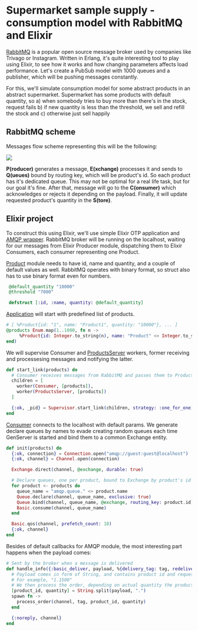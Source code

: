 # Supermarket sample supply - consumption model with RabbitMQ and Elixir

[RabbitMQ](https://www.rabbitmq.com/) is a popular open source message broker used by companies like Trivago or Instagram. Written in Erlang, it's quite interesting tool to play using Elixir, to see how it works and how changing parameters affects load performance. Let's create a PubSub model with 1000 queues and a publisher, which will be pushing messages constantly.

For this, we'll simulate consumption model for some abstract products in an abstract supermarket. Supermarket has some products with default quantity, so a) when somebody tries to buy more than there's in the stock, request fails b) if new quantity is less than the threshold, we sell and refill the stock and c) otherwise just sell happily

## RabbitMQ scheme

Messages flow scheme representing this will be the following:

![](https://user-images.githubusercontent.com/560815/32159053-84cfc8a8-bd2a-11e7-96e0-dbd974f7ee86.png)

<b>P(roducer)</b> generates a message, <b>E(xchange)</b> processes it and sends to <b>Q(ueues)</b> bound by routing key, which will be product's id. So each product has it's dedicated queue. This may not be optimal for a real life task, but for our goal it's fine. After that, message will go to the <b>C(onsumer)</b> which acknowledges or rejects it depending on the payload. Finally, it will update requested product's quantity in the <b>S(tore)</b>.

## Elixir project

To construct this using Elixir, we'll use simple Elixir OTP application and [AMQP wrapper](https://github.com/pma/amqp). RabbitMQ broker will be running on the localhost, waiting for our messages from Elixir Producer module, dispatching them to Elixir Consumers, each consumer representing one Product.

[Product](lib/product.ex) module needs to have id, name and quantity, and a couple of default values as well. RabbitMQ operates with binary format, so struct also has to use binary format even for numbers.

```elixir
 @default_quantity "10000"
 @threshold "7000"

 defstruct [:id, :name, quantity: @default_quantity]
```

[Application](lib/application.ex) will start with predefined list of products.

```elixir
# [ %Product{id: "1", name: "Product1", quantity: "10000"}, ... ]
@products Enum.map(1..1000, fn n ->
     %Product{id: Integer.to_string(n), name: "Product" <> Integer.to_string(n)}
end)
```

We will supervise Consumer and [ProductsServer](lib/products_server.ex) workers, former receiving and processesing messages and notifying the latter.

```elixir
def start_link(products) do
  # Consumer receives messages from RabbitMQ and passes them to ProductsServer to update items
  children = [
    worker(Consumer, [products]),
    worker(ProductsServer, [products])
  ]

  {:ok, _pid} = Supervisor.start_link(children, strategy: :one_for_one)
end
```

[Consumer](lib/consumer.ex) connects to the localhost with default params. We generate declare queues by names to evade creating random queues each time GenServer is started and bind them to a common Exchange entity.

```elixir
def init(products) do
  {:ok, connection} = Connection.open("amqp://guest:guest@localhost")
  {:ok, channel} = Channel.open(connection)

  Exchange.direct(channel, @exchange, durable: true)

  # Declare queues, one per product, bound to Exchange by product's id
  for product <- products do
    queue_name = "amqp.queue." <> product.name
    Queue.declare(channel, queue_name, exclusive: true)
    Queue.bind(channel, queue_name, @exchange, routing_key: product.id)
    Basic.consume(channel, queue_name)
  end

  Basic.qos(channel, prefetch_count: 10)
  {:ok, channel}
end
```

Besides of default callbacks for AMQP module, the most interesting part happens when the payload comes:

```elixir
# Sent by the broker when a message is delivered
def handle_info({:basic_deliver, payload, %{delivery_tag: tag, redelivered: _redelivered}}, channel) do
  # Payload comes in form of String, and contains product id and requested quantity
  # For example, "1.1500"
  # We then process the order, depending on actual quantity the product has
  [product_id, quantity] = String.split(payload, ".")
  spawn fn ->
    process_order(channel, tag, product_id, quantity)
  end

  {:noreply, channel}
end
```


